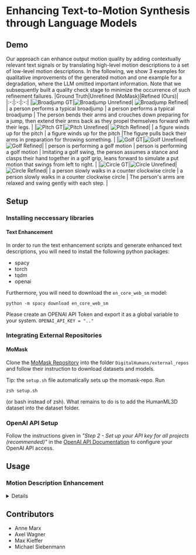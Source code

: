 # Enhancing Text-to-Motion Synthesis through Language Models

## Demo
Our approach can enhance output motion quality by adding contextually relevant text signals or by translating high-level motion descriptions to a set of low-level motion descriptions.
In the following, we show 3 examples for qualitative improvements of the generated motion and one example for a degradation, where the LLM omitted important information.
Note that we subsequently built a quality check stage to minimize the occurrence of such refinement failures.
|Ground Truth|Unrefined (MoMask)|Refined (Ours)|
|:-:|:-:|:-:|
|![Broadjump GT](./media/broadjump_GT.gif)|![Broadjump Unrefined](./media/broadjump_unrefined.gif)| ![Broadjump Refined](./media/broadjump_refined.gif)|
| a person performs a typical broadjump | a person performs a typical broadjump | The person bends their arms and crouches down preparing for a jump, then extend their arms back as they propel themselves forward with their legs. |
|![Pitch GT](./media/pitch_GT.gif)|![Pitch Unrefined](./media/pitch_unrefined.gif)| ![Pitch Refined](./media/pitch_refined.gif)|
| a figure winds up for the pitch | a figure winds up for the pitch |The figure pulls back their arms in preparation for throwing something. |
|![Golf GT](./media/golf_GT.gif)|![Golf Unrefined](./media/golf_unrefined.gif)| ![Golf Refined](./media/golf_refined.gif)|
| person is performing a golf motion | person is performing a golf motion | Imitating a golf swing, the person assumes a stance and clasps their hand together in a golf grip, leans forward to simulate a put motion that swings from left to right. |
|![Circle GT](./media/circle_GT.gif)|![Circle Unrefined](./media/circle_unrefined.gif)| ![Circle Refined](./media/circle_refined.gif)|
| a person slowly walks in a counter clockwise circle | a person slowly walks in a counter clockwise circle | The person's arms are relaxed and swing gently with each step. |

## Setup
### Installing neccessary libraries
#### Text Enhancement
In order to run the text enhancement scripts and generate enhanced text descriptions, you will need to install the following python packages:
- spacy
- torch
- tqdm
- openai

Furthermore, you will need to download the ```en_core_web_sm``` model:
```
python -m spacy download en_core_web_sm
```

Please create an OPENAI API Token and export it as a global variable to your system. ```OPENAI_API_KEY = ".."```

### Integrating External Repositories
#### MoMask
Clone the [MoMask Repository](https://github.com/EricGuo5513/momask-codes) into the folder ```DigitalHumans/external_repos``` and follow their instruction to download datasets and models.

Tip: the `setup.sh` file automatically sets up the momask-repo. Run 
```
zsh setup.sh
```
(or bash instead of zsh). What remains to do is to add the HumanML3D dataset into the dataset folder.

### OpenAI API Setup
Follow the instructions given in _"Step 2 - Set up your API key for all projects (recommended)"_ in the [OpenAI API Documentation](https://platform.openai.com/docs/quickstart?context=python) to configure your OpenAI API access.

## Usage
### Motion Description Enhancement
<details>
To generate new motion descriptions for the test dataset of HumanML3D using GPT-3.5 Turbo, run the following:

```
.\prompt_enhancement_models\text_refinement.py --system_prompt extra_sentence.json --folder_name extra_sentence_1 -r
```
* `--folder_name` : (optional) Specifies output folder name (generated automatically if not given: "altered_text_" + current timestamp at `prompt_enhancement/altered_texts/`)
* `--system_prompt` : Name of JSON file with correct system prompt
* `--batch_size` : Batch size for text enhancement (default: 1) (-1 will treat each line in each samples as new input to the language model. This increases output quality but may hit hard request limits per day.)
* `--continue_previous` : Path to folder where refining should be continued (skips already refined samples)
* `--refine_all_samples` : Refine all samples (default: refine test samples only)
* `--early_stop` : Stop after n refined batches (for testing)
* `--from_config` : Parameters in config file will overwrite respective args counterparts
* `-r` : Replace generated samples with original ones if do not match quality expectation
* `-d` : Delete generated samples with original ones if do not match quality expectation (inferior priority to `-r`)


*(Outdated) Note that this script requires the HumanML3D dataset to be present in `external_repos\momask-codes\dataset`. Furthermore, it currently always concatenates the GPT-3.5 output to the original motion description. This can be easily changed by adapting the return statement of the `improved_prompt` function inside `text_refinement.py`.*

</details>

## Contributors
- Anne Marx
- Axel Wagner
- Max Kieffer
- Michael Siebenmann
